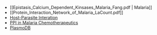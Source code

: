 - [[Epistasis_Calcium_Dependent_Kinsases_Malaria_Fang.pdf | Malaria]]
- [[Protein_Interaction_Network_of_Malaria_LaCount.pdf]]
- [Host-Parasite Interation](https://www.frontiersin.org/articles/10.3389/fmicb.2017.00889/full)
- [PPI in Malaria Chemotherapeutics](https://www.intechopen.com/books/parasitology-and-microbiology-research/protein-protein-interactions-in-malaria-emerging-arena-for-future-chemotherapeutics)
- [PlasmoDB](https://pubmed.ncbi.nlm.nih.gov/18957442/)